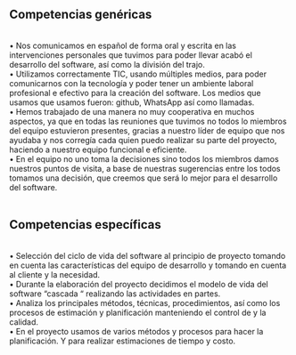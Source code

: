 <h2>Competencias genéricas</h2>
<br>
• Nos comunicamos en español de forma oral y escrita en las intervenciones personales que tuvimos para poder llevar acabó el desarrollo del software, así como la división del trajo.
<br>
• Utilizamos correctamente TIC, usando múltiples medios, para poder comunicarnos con la tecnología y poder tener un ambiente laboral profesional e efectivo para la creación del software. Los medios que usamos que usamos fueron: github, WhatsApp así como llamadas.
<br>
• Hemos trabajado de una manera no muy cooperativa en muchos aspectos, ya que en todas las reuniones que tuvimos no todos lo miembros del equipo  estuvieron presentes, gracias a nuestro líder de equipo que nos ayudaba y nos corregía cada quien puedo realizar su parte del proyecto, haciendo a nuestro equipo funcional e eficiente.
<br>
• En el equipo no uno toma la decisiones sino todos  los miembros  damos nuestros puntos de visita, a base de nuestras sugerencias entre los todos tomamos una decisión, que creemos  que será lo mejor para el desarrollo del software.
<br>
<br>


<h2>Competencias específicas</h2>
<br>
• Selección del ciclo de vida del software al principio de proyecto tomando en cuenta las características del equipo de desarrollo y tomando en cuenta al cliente y la necesidad.
<br>
• Durante la elaboración del proyecto decidimos el modelo de vida del software “cascada “ realizando las actividades en partes.
<br>
• Analiza los principales métodos, técnicas, procedimientos, así como los procesos de estimación y planificación manteniendo el control de y la calidad.
<br>
• En el proyecto usamos de varios métodos y procesos para hacer la planificación.
Y para realizar estimaciones de tiempo y costo.


